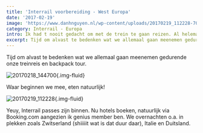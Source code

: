 ```yaml
---
title: 'Interrail voorbereiding - West Europa'
date: '2017-02-19'
image: 'https://www.danhnguyen.nl/wp-content/uploads/20170219_112228-700x394.jpg'
category: Interrail - Europa
intro: Ik had t nooit gedacht om met de trein te gaan reizen. Al helemaal na de trauma die je tijdens de studie met de trein hebt meegemaakt. Maar ach, het is 2017, lets do it!
excerpt: Tijd om alvast te bedenken wat we allemaal gaan meenemen gedurende onze treinreis en backpack tour.
---
```


Tijd om alvast te bedenken wat we allemaal gaan meenemen gedurende onze treinreis en backpack tour.

![20170218_144700](https://www.danhnguyen.nl/wp-content/uploads/20170218_144700-700x394.jpg){.img-fluid}

Waar beginnen we mee, eten natuurlijk!

![20170219_112228](https://www.danhnguyen.nl/wp-content/uploads/20170219_112228-700x394.jpg){.img-fluid}

Yeuy, Interrail passes zijn binnen.
Nu hotels boeken, natuurlijk via Booking.com aangezien ik genius member ben. We overnachten o.a. in plekken zoals Zwitserland (shiiiiit wat is dat duur daar), Italie en Duitsland.
